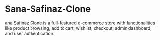 # Sana-Safinaz-Clone
ana Safinaz Clone is a full-featured e-commerce store with functionalities like product browsing, add to cart, wishlist, checkout, admin dashboard, and user authentication.
